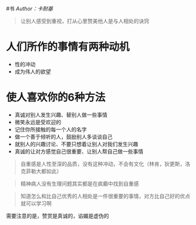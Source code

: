#书  *Author：卡耐基*

> 让别人感受到重视，打从心里赞美他人是与人相处的诀窍

# 人们所作的事情有两种动机
- 性的冲动
- 成为伟人的欲望

# 使人喜欢你的6种方法
- 真诚对别人发生兴趣、替别人做一些事情
- 微笑永远是受欢迎的
- 记住你所接触的每一个人的名字
- 做一个善于倾听的人，鼓励别人多谈谈自己
- 就别人的兴趣讨论、不要只想着让别人对我们发生兴趣
- 真诚的让对方感觉自己很重要、让别人帮自己做一些事情

> 自重感是人性至深的品质，没有这种冲动，不会有文化（林肯，狄更斯，洛克菲勒大都如此）

> 精神病人没有生理问题其实都是在疯癫中找到自重感

> 知道怎么和比自己优秀的人相处是一件很重要的事情，对方比自己好的优点就可以学习啊

需要注意的是，赞赏是真诚的，谄媚是虚伪的





